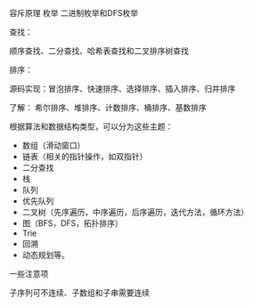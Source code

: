 容斥原理  枚举  二进制枚举和DFS枚举

查找：

顺序查找、二分查找、哈希表查找和二叉排序树查找

排序：

源码实现：冒泡排序、快速排序、选择排序、插入排序、归并排序

了解： 希尔排序、堆排序、计数排序、桶排序、基数排序

根据算法和数据结构类型，可以分为这些主题：

- 数组（滑动窗口）
- 链表（相关的指针操作，如双指针）
- 二分查找
- 栈
- 队列
- 优先队列
- 二叉树（先序遍历，中序遍历，后序遍历，迭代方法，循环方法）
- 图（BFS，DFS，拓扑排序）
- Trie
- 回溯
- 动态规划等。

一些注意项

子序列可不连续、子数组和子串需要连续
